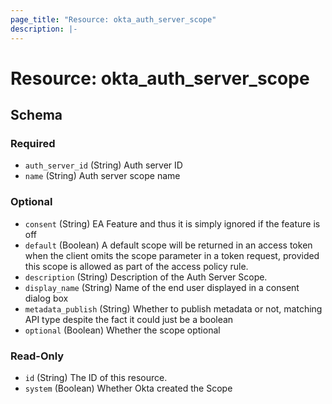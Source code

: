 ```yaml
---
page_title: "Resource: okta_auth_server_scope"
description: |-
---
```


# Resource: okta_auth_server_scope

<!-- schema generated by tfplugindocs -->

## Schema

### Required

- `auth_server_id` (String) Auth server ID
- `name` (String) Auth server scope name

### Optional

- `consent` (String) EA Feature and thus it is simply ignored if the feature is off
- `default` (Boolean) A default scope will be returned in an access token when the client omits the scope parameter in a token request, provided this scope is allowed as part of the access policy rule.
- `description` (String) Description of the Auth Server Scope.
- `display_name` (String) Name of the end user displayed in a consent dialog box
- `metadata_publish` (String) Whether to publish metadata or not, matching API type despite the fact it could just be a boolean
- `optional` (Boolean) Whether the scope optional

### Read-Only

- `id` (String) The ID of this resource.
- `system` (Boolean) Whether Okta created the Scope
